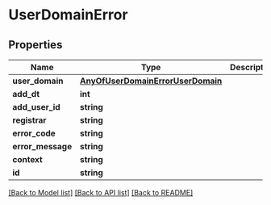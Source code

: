 # UserDomainError

## Properties
Name | Type | Description | Notes
------------ | ------------- | ------------- | -------------
**user_domain** | [**AnyOfUserDomainErrorUserDomain**](AnyOfUserDomainErrorUserDomain.md) |  | [optional] 
**add_dt** | **int** |  | [optional] 
**add_user_id** | **string** |  | [optional] 
**registrar** | **string** |  | [optional] 
**error_code** | **string** |  | [optional] 
**error_message** | **string** |  | [optional] 
**context** | **string** |  | [optional] 
**id** | **string** |  | [optional] 

[[Back to Model list]](../../README.md#documentation-for-models) [[Back to API list]](../../README.md#documentation-for-api-endpoints) [[Back to README]](../../README.md)

